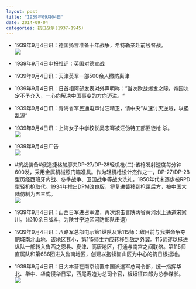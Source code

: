 ```yaml
---
layout: post
title: "1939年09月04日"
date: 2014-09-04
categories: 抗日战争(1937-1945)
---
```


<meta name="referrer" content="no-referrer" />

- 1939年9月4日讯：德国扬言准备十年战争，希特勒亲赴前线督战。 <br/><img src="https://ww2.sinaimg.cn/large/aca367d8jw1ek0srulp34j207j0hcmzh.jpg" />

- 1939年9月4日申报社评：英国对德宣战 

- 1939年9月4日讯：天津英军一部500余人撤防离津 

- 1939年9月4日讯：日首相阿部发表对外声明称：”当次欧战爆发之际，帝国决定不予介入，一心向解决中国事变的方向迈进。“ 

- 1939年9月4日讯：青海省军民通电声讨汪精卫，请中央“从速讨灭逆贼，以遏乱源” 

- 1939年9月4日讯：上海女子中学校长吴志骞被汪伪特工部匪徒枪 杀。 <br/><img src="https://ww2.sinaimg.cn/large/aca367d8jw1ek0bfvt5bzj208t0b3gm4.jpg" />

- 1939年9月4日广告 <br/><img src="https://ww2.sinaimg.cn/large/aca367d8jw1ek09z9m88pj20j70gvn09.jpg" />

- #抗战装备#俄造捷格加廖夫DP-27/DP-28轻机枪(二):该枪发射速度每分钟600发，采用金属机械照门瞄准具。作为轻机枪设计杰作之一，DP-27/DP-28型历经西班牙内战、冬季战争、卫国战争等战火洗礼，1950年代末逐步被RPD型轻机枪取代。1934年推出DPM改良版，将复进簧移到枪匣后方，被中国大陆仿制为五三式。 <br/><img src="https://ww3.sinaimg.cn/large/aca367d8jw1ek07nnd9yzj20ku0q415d.jpg" />

- 1939年9月4日讯：山西日军进占军渡，再次炮击晋陕两省黄河水上通道宋家川。（经10余日战斗，为陕甘宁边区河防部队击退） 

- 1939年9月4日讯：八路军总部电示第1纵队及第115师：敌目前与我拼命争夺肥城南北山地，该地区甚小，第115师主力应转移到敌之外翼。115师遂以挺进纵队一部转入鲁西之恩县、夏津、高唐地区，打通与南宫之间联络。第115师直属队和第686团进入鲁南地区，创建以抱犊崮山区为中心的抗日根据地。 

- 1939年9月4日讯：日大本营在南京设置中国派遣军总司令部，统一指挥华北、华中、华南侵华日军，西尾寿造为总司令官，板垣征四郎为总参谋长。 <br/><img src="https://ww3.sinaimg.cn/large/aca367d8jw1ek02rb36icj206l0ef3zc.jpg" />

